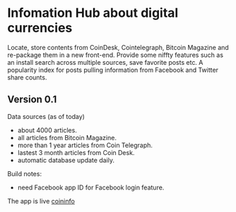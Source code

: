 Infomation Hub about digital currencies
=======================================

Locate, store contents from CoinDesk, Cointelegraph, Bitcoin Magazine and re-package them in a new front-end. Provide some niffty features such as an install search across multiple sources, save favorite posts etc. A popularity index for posts pulling information from  Facebook and Twitter share counts.

Version 0.1
-----------
Data sources (as of today)

- about 4000 articles.
- all articles from Bitcoin Magazine.
- more than 1 year articles from Coin Telegraph.
- lastest 3 month articles from Coin Desk.
- automatic database update daily.

Build notes:

- need Facebook app ID for Facebook login feature.

The app is live [coininfo](http://coininfo.herokuapp.com/)

